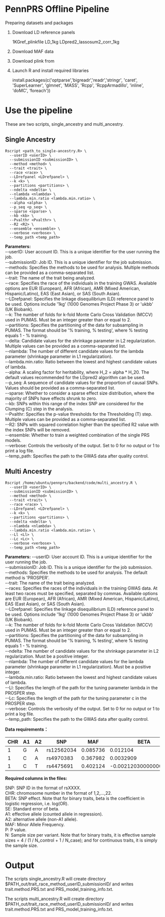 
# PennPRS Offline Pipeline 

Preparing datasets and packages 

1. Download LD reference panels
   
	1KGref_plinkfile
	LD_1kg
	LDpred2_lassosum2_corr_1kg

3. Download MAF data

4. Download plink from 

5. Launch R and install required libraries

    install.packages(c('optparse','bigreadr','readr','stringr', 'caret', 'SuperLearner', 'glmnet', 'MASS', 'Rcpp', 'RcppArmadillo', 'inline', 'doMC', ‘foreach'))


# Use the pipeline 

These are two scripts, single_ancestry and multi_ancestry.

## Single Ancestry

    Rscript <path_to_single-ancestry.R> \
      --userID <userID> \
      --submissionID <submissionID> \
      --method <method> \
      --trait <trait> \
      --race <race> \
      --LDrefpanel <LDrefpanel> \
      --k <k> \
      --partitions <partitions> \
      --ndelta <ndelta> \
      --nlambda <nlambda> \
      --lambda.min.ratio <lambda.min.ratio> \
      --alpha <alpha> \
      --p_seq <p_seq> \
      --sparse <sparse> \
      --kb <kb> \
      --Pvalthr <Pvalthr> \
      --R2 <R2> \
      --ensemble <ensemble> \
      --verbose <verbose> \
      --temp_path <temp_path>

  **Parameters:** <br>
--userID: User account ID. This is a unique identifier for the user running the job.<br>
--submissionID: Job ID. This is a unique identifier for the job submission.<br>
--methods: Specifies the methods to be used for analysis. Multiple methods can be provided as a comma-separated list.<br>
--trait: The name of the trait being analyzed.<br>
--race: Specifies the race of the individuals in the training GWAS. Available options are EUR (European), AFR (African), AMR (Mixed American, Hispanic/Latino), EAS (East Asian), or SAS (South Asian).<br>
--LDrefpanel: Specifies the linkage disequilibrium (LD) reference panel to be used. Options include '1kg' (1000 Genomes Project Phase 3) or 'ukbb' (UK Biobank).<br>
--k: The number of folds for k-fold Monte Carlo Cross Validation (MCCV) used in PUMAS. Must be an integer greater than or equal to 2.<br>
--partitions: Specifies the partitioning of the data for subsampling in PUMAS. The format should be '% training, % testing', where % testing equals 1 - % training.<br>
--delta: Candidate values for the shrinkage parameter in L2 regularization. Multiple values can be provided as a comma-separated list.<br>
--nlambda: The number of different candidate values for the lambda parameter (shrinkage parameter in L1 regularization).<br>
--lambda.min.ratio: Ratio between the lowest and highest candidate values of lambda.<br>
--alpha: A scaling factor for heritability, where H_2 = alpha * H_20. The default values recommended for the LDpred2 algorithm can be used.<br>
--p_seq: A sequence of candidate values for the proportion of causal SNPs. Values should be provided as a comma-separated list.<br>
--sparse: Whether to consider a sparse effect size distribution, where the majority of SNPs have effects shrunk to zero.<br>
--kb: SNPs within this range of the index SNP are considered for the Clumping (C) step in the analysis.<br>
--Pvalthr: Specifies the p-value thresholds for the Thresholding (T) step. Multiple values can be provided as a comma-separated list.<br>
--R2: SNPs with squared correlation higher than the specified R2 value with the index SNPs will be removed.<br>
--ensemble: Whether to train a weighted combination of the single PRS models.<br>
--verbose: Controls the verbosity of the output. Set to 0 for no output or 1 to print a log file.<br>
--temp_path: Specifies the path to the GWAS data after quality control.<br>



## Multi Ancestry

    Rscript /home/ubuntu/pennprs/backend/code/multi_ancestry.R \
      --userID <userID> \
      --submissionID <submissionID> \
      --method <method> \
      --trait <trait> \
      --race <race> \
      --LDrefpanel <LDrefpanel> \
      --k <k> \
      --partitions <partitions> \
      --ndelta <ndelta> \
      --nlambda <nlambda> \
      --lambda.min.ratio <lambda.min.ratio> \
      --Ll <Ll> \
      --Lc <Lc> \
      --verbose <verbose> \
      --temp_path <temp_path>

**Parameters:**
--userID: User account ID. This is a unique identifier for the user running the job.<br>
--submissionID: Job ID. This is a unique identifier for the job submission.<br>
--methods: Specifies the methods to be used for analysis. The default method is 'PROSPER'.<br>
--trait: The name of the trait being analyzed.<br>
--races: Specifies the races of the individuals in the training GWAS data. At least two races must be specified, separated by commas. Available options are EUR (European), AFR (African), AMR (Mixed American, Hispanic/Latino), EAS (East Asian), or SAS (South Asian).<br>
--LDrefpanel: Specifies the linkage disequilibrium (LD) reference panel to be used. Options include '1kg' (1000 Genomes Project Phase 3) or 'ukbb' (UK Biobank).<br>
--k: The number of folds for k-fold Monte Carlo Cross Validation (MCCV) used in PUMAS. Must be an integer greater than or equal to 2.<br>
--partitions: Specifies the partitioning of the data for subsampling in PUMAS. The format should be '% training, % testing', where % testing equals 1 - % training.<br>
--ndelta: The number of candidate values for the shrinkage parameter in L2 regularization. Must be a positive integer.<br>
--nlambda: The number of different candidate values for the lambda parameter (shrinkage parameter in L1 regularization). Must be a positive integer.<br>
--lambda.min.ratio: Ratio between the lowest and highest candidate values of lambda.<br>
--Ll: Specifies the length of the path for the tuning parameter lambda in the PROSPER step.<br>
--Lc: Specifies the length of the path for the tuning parameter c in the PROSPER step.<br>
--verbose: Controls the verbosity of the output. Set to 0 for no output or 1 to print a log file.<br>
--temp_path: Specifies the path to the GWAS data after quality control.<br>




**Data requirements：**

| CHR | A1 | A2 | SNP        | MAF       | BETA                  | SE        | P       | N     |
|-----|----|----|------------|-----------|-----------------------|-----------|---------|-------|
| 1   | G  | A  | rs12562034 | 0.085736  | 0.012104              | 0.051204  | 0.8131  | 16162 |
| 1   | C  | A  | rs4970383  | 0.367982  | 0.0032909             | 0.027646  | 0.9052  | 17079 |
| 1   | C  | T  | rs4475691  | 0.402124  | -0.0021203000000000003| 0.026989  | 0.9374  | 17079 |


**Required columns in the files:**

SNP: SNP ID in the format of rsXXXX.<br>
CHR: chromosome number in the format of 1,2,...,22.<br>
BETA: SNP effect. Note that for binary traits, beta is the coefficient in logistic regression, i.e. log(OR).<br>
SE: Standard error of beta.<br>
A1: effective allele (counted allele in regression).<br>
A2: alternative allele (non-A1 allele).<br>
MAF: Minor Allele Frequency.<br>
P: P value.<br>
N: Sample size per variant. Note that for binary traits, it is effective sample sizes = 4 / (1 / N_control + 1 / N_case); and for continuous traits, it is simply the sample size.<br>



# Output

The scripts single_ancestry.R will create directory 
$PATH_out/trait_race_method_userID_submissionID/ and writes trait.method.PRS.txt and PRS_model_training_info.txt.

The scripts multi_ancestry.R will create directory 
$PATH_out/trait_race_method_userID_submissionID/ and writes trait.method.PRS.txt and PRS_model_training_info.txt.
